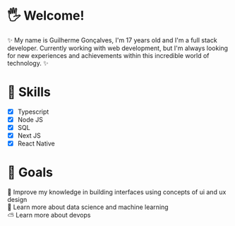 # 🖐 Welcome!
:sparkles: My name is Guilherme Gonçalves, I'm 17 years old and I'm a full stack developer. Currently working with web development, but I'm always looking for new experiences and achievements within this incredible world of technology. :sparkles:

# 🌈  Skills
- [x] Typescript
- [x] Node JS
- [x] SQL
- [x] Next JS
- [x] React Native

# 🥳 Goals
🦄 Improve my knowledge in building interfaces using concepts of ui and ux design <br />
🤖 Learn more about data science and machine learning <br />
⛅️ Learn more about devops




